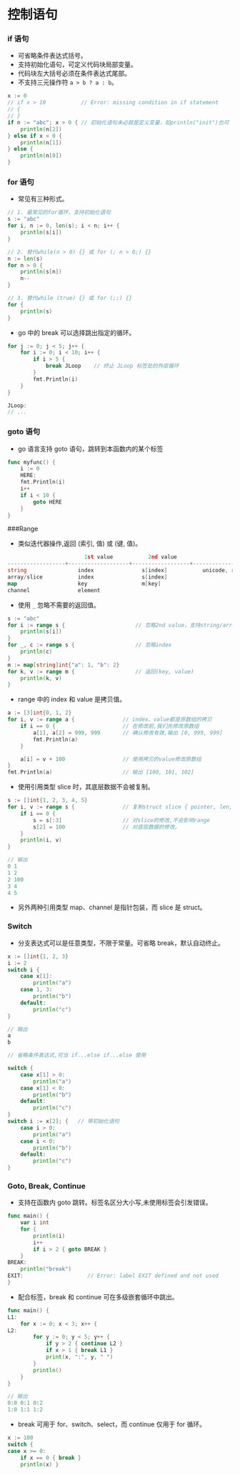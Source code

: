 
控制语句
=========

### if 语句

- 可省略条件表达式括号。
- 支持初始化语句，可定义代码块局部变量。
- 代码块左大括号必须在条件表达式尾部。
- 不支持三元操作符 `a > b ? a : b`。

```go
x := 0
// if x > 10           // Error: missing condition in if statement
// {
// }
if n := "abc"; x > 0 { // 初始化语句未必就是定义变量，如println("init")也可
    println(n[2])
} else if x < 0 {
    println(n[1])
} else {
    println(n[0])
}
```

### for 语句

- 常见有三种形式。

```go
// 1. 最常见的for循环，支持初始化语句
s := "abc"
for i, n := 0, len(s); i < n; i++ {
    println(s[i])
}

// 2. 替代while(n > 0) {} 或 for (; n > 0;) {}
n := len(s)
for n > 0 {
    println(s[n])
    n--
}

// 3. 替代while (true) {} 或 for (;;) {}
for {
    println(s)
}
```

- go 中的 break 可以选择跳出指定的循环。

```go
for j := 0; j < 5; j++ {
    for i := 0; i < 10; i++ {
        if i > 5 {
            break JLoop    // 终止 JLoop 标签处的外层循环
        }
        fmt.Println(i)
    }
}

JLoop:
// ...
```

### goto 语句

- go 语言支持 goto 语句，跳转到本函数内的某个标签

```go
func myfunc() {
    i := 0
    HERE:
    fmt.Println(i)
    i++
    if i < 10 {
        goto HERE
    }
}
```

###Range

- 类似迭代器操作,返回 (索引, 值) 或 (键, 值)。

```go
                        1st value           2nd value
------------------+-------------------+------------------+-------------------
string                index               s[index]           unicode, rune
array/slice           index               s[index]
map                   key                 m[key]
channel               element
```

- 使用 `_` 忽略不需要的返回值。

```go
s := "abc"
for i := range s {                      // 忽略2nd value，支持string/array/slice/map
    println(s[i])
}
for _, c := range s {                   // 忽略index
    println(c)
}
m := map[string]int{"a": 1, "b": 2}
for k, v := range m {                   // 返回(key, value)
    println(k, v)
}
```

- range 中的 index 和 value 是拷贝值。

```go
a := [3]int{0, 1, 2}
for i, v := range a {               // index、value都是原数组的拷贝
    if i == 0 {                     // 在修改前,我们先修改原数组
        a[1], a[2] = 999, 999       // 确认修改有效,输出 [0, 999, 999]
        fmt.Println(a)
    }

    a[i] = v + 100                  // 使用拷贝的value修改原数组
}
fmt.Println(a)                      // 输出 [100, 101, 102]
```

- 使用引用类型 slice 时，其底层数据不会被复制。

```go
s := []int{1, 2, 3, 4, 5}
for i, v := range s {               // 复制struct slice { pointer, len, cap }
    if i == 0 {
        s = s[:3]                   // 对slice的修改,不会影响range
        s[2] = 100                  // 对底层数据的修改。
    }
    println(i, v)
}

// 输出
0 1
1 2
2 100
3 4
4 5
```

- 另外两种引用类型 map、channel 是指针包装，而 slice 是 struct。

### Switch

- 分支表达式可以是任意类型，不限于常量。可省略 break，默认自动终止。

```go
x := []int{1, 2, 3}
i := 2
switch i {
    case x[1]:
        println("a")
    case 1, 3:
        println("b")
    default:
        println("c")
}

// 输出
a
b

// 省略条件表达式,可当 if...else if...else 使用

switch {
    case x[1] > 0:
        println("a")
    case x[1] < 0:
        println("b")
    default:
        println("c")
}
switch i := x[2]; {   // 带初始化语句
    case i > 0:
        println("a")
    case i < 0:
        println("b")
    default:
        println("c")
}
```

### Goto, Break, Continue

- 支持在函数内 goto 跳转。标签名区分大小写,未使用标签会引发错误。

```go
func main() {
    var i int
    for {
        println(i)
        i++
        if i > 2 { goto BREAK }
    }
BREAK:
    println("break")
EXIT:                    // Error: label EXIT defined and not used
}
```

- 配合标签，break 和 continue 可在多级嵌套循环中跳出。

```go
func main() {
L1:
    for x := 0; x < 3; x++ {
L2:
        for y := 0; y < 5; y++ {
            if y > 2 { continue L2 }
            if x > 1 { break L1 }
            print(x, ":", y, " ")
        }
        println()
    }
}

// 输出
0:0 0:1 0:2
1:0 1:1 1:2
```

- break 可用于 for、switch、select，而 continue 仅用于 for 循环。

```go
x := 100
switch {
case x >= 0:
    if x == 0 { break }
    println(x) }
```
